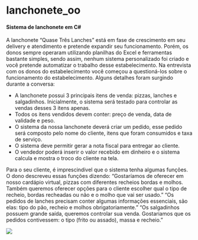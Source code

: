# lanchonete_oo
#### Sistema de lanchonete em C#

A lanchonete “Quase Três Lanches” está em fase de crescimento em seu delivery e atendimento e pretende expandir seu funcionamento. Porém, os donos sempre operaram utilizando planilhas do Excel e ferramentas bastante simples, sendo assim, nenhum sistema personalizado foi criado e você pretende automatizar o trabalho desse estabelecimento.    Na entrevista com os donos do estabelecimento você começou a questioná-los sobre o funcionamento do estabelecimento. Alguns detalhes foram surgindo durante a conversa:  

- A lanchonete possui 3 principais itens de venda: pizzas, lanches e salgadinhos. Inicialmente, o sistema será testado para controlar as vendas desses 3 itens apenas. 
- Todos os itens vendidos devem conter: preço de venda, data de validade e peso. 
- O sistema da nossa lanchonete deverá criar um pedido, esse pedido será composto pelo nome do cliente, itens que foram consumidos e taxa de serviço. 
- O sistema deve permitir gerar a nota fiscal para entregar ao cliente. 
- O vendedor poderá inserir o valor recebido em dinheiro e o sistema calcula e mostra o troco do cliente na tela. 

Para o seu cliente, é imprescindivel que o sistema tenha algumas funções. O dono descreveu essas funções dizendo:   “Gostaríamos de oferecer em nosso cardápio virtual, pizzas com diferentes recheios bordas e molhos. Também queremos oferecer opções para o cliente escolher qual o tipo de recheio, bordas recheadas ou não e o molho que vai ser usado.”   “Os pedidos de lanches precisam conter algumas informações essenciais, são elas: tipo do pão, recheio e molhos obrigatoriamente.”    “Os salgadinhos possuem grande saída, queremos controlar sua venda. Gostariamos que os pedidos contivessem: o tipo (frito ou assado), massa e recheio.”

![](https://i.imgur.com/WnEK9bO.png)

